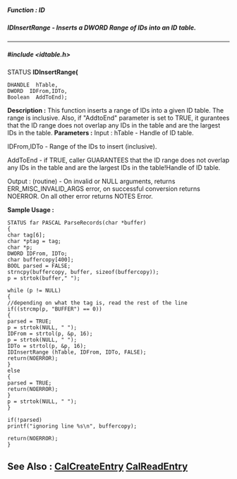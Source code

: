 ##### Function : ID
##### IDInsertRange - Inserts a DWORD Range of IDs into an ID table. 
---
##### #include <idtable.h>
STATUS **IDInsertRange(**

	DHANDLE  hTable,
	DWORD  IDFrom,IDTo,
	Boolean  AddToEnd);
**Description :**
This function inserts a range of IDs into a given ID table. The range is 
inclusive. Also, if "AddtoEnd" parameter is set to TRUE, it gurantees that the 
ID range does not overlap any IDs in the table and are the largest IDs in the 
table. 
**Parameters :**
Input :
hTable  -  Handle of ID table.


IDFrom,IDTo  -   Range of the IDs to insert (inclusive).


AddToEnd  -   if TRUE, caller GUARANTEES that the ID range does not overlap any IDs in the table and are the largest IDs in the table!Handle of ID table. 

Output :
(routine)  -  On invalid or NULL arguments, returns ERR_MISC_INVALID_ARGS error, on successful conversion returns NOERROR. On all other error returns NOTES Error. 


**Sample Usage :**
```
STATUS far PASCAL ParseRecords(char *buffer)
{
char tag[6];
char *ptag = tag;
char *p;
DWORD IDFrom, IDTo;
char buffercopy[400];
BOOL parsed = FALSE;
strncpy(buffercopy, buffer, sizeof(buffercopy));
p = strtok(buffer," ");

while (p != NULL)
{
//depending on what the tag is, read the rest of the line
if((strcmp(p, "BUFFER") == 0))
{
parsed = TRUE;
p = strtok(NULL, " ");
IDFrom = strtol(p, &p, 16);
p = strtok(NULL, " ");
IDTo = strtol(p, &p, 16);
IDInsertRange (hTable, IDFrom, IDTo, FALSE);
return(NOERROR);
}
else 
{
parsed = TRUE;
return(NOERROR); 
}
p = strtok(NULL, " ");
}

if(!parsed)
printf("ignoring line %s\n", buffercopy);

return(NOERROR);
}
```
**See Also :**
[CalCreateEntry](D:/md_files/CalCreateEntry.md)
[CalReadEntry](D:/md_files/CalReadEntry.md)
---
